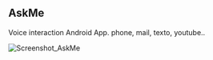 ## AskMe
Voice interaction Android App.
phone, mail, texto, youtube..

![Screenshot_AskMe](https://user-images.githubusercontent.com/82104981/119966236-68977000-bfab-11eb-8870-ff1cdc48274a.jpg)



